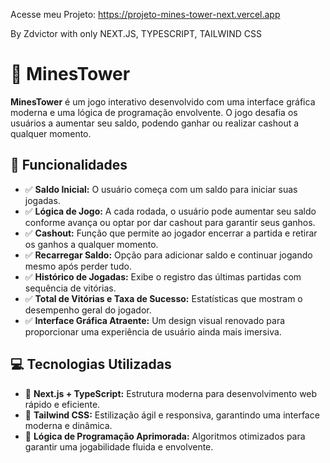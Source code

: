 Acesse meu Projeto: https://projeto-mines-tower-next.vercel.app

By Zdvictor with only NEXT.JS, TYPESCRIPT, TAILWIND CSS

# 🚀 MinesTower

**MinesTower** é um jogo interativo desenvolvido com uma interface gráfica moderna e uma lógica de programação envolvente. O jogo desafia os usuários a aumentar seu saldo, podendo ganhar ou realizar cashout a qualquer momento.

## 🎯 Funcionalidades

- ✅ **Saldo Inicial:** O usuário começa com um saldo para iniciar suas jogadas.  
- ✅ **Lógica de Jogo:** A cada rodada, o usuário pode aumentar seu saldo conforme avança ou optar por dar cashout para garantir seus ganhos.  
- ✅ **Cashout:** Função que permite ao jogador encerrar a partida e retirar os ganhos a qualquer momento.  
- ✅ **Recarregar Saldo:** Opção para adicionar saldo e continuar jogando mesmo após perder tudo.  
- ✅ **Histórico de Jogadas:** Exibe o registro das últimas partidas com sequência de vitórias.  
- ✅ **Total de Vitórias e Taxa de Sucesso:** Estatísticas que mostram o desempenho geral do jogador.  
- ✅ **Interface Gráfica Atraente:** Um design visual renovado para proporcionar uma experiência de usuário ainda mais imersiva.  

## 💻 Tecnologias Utilizadas

- 🚀 **Next.js + TypeScript:** Estrutura moderna para desenvolvimento web rápido e eficiente.  
- 🎨 **Tailwind CSS:** Estilização ágil e responsiva, garantindo uma interface moderna e dinâmica.  
- 🧩 **Lógica de Programação Aprimorada:** Algoritmos otimizados para garantir uma jogabilidade fluida e envolvente.  
